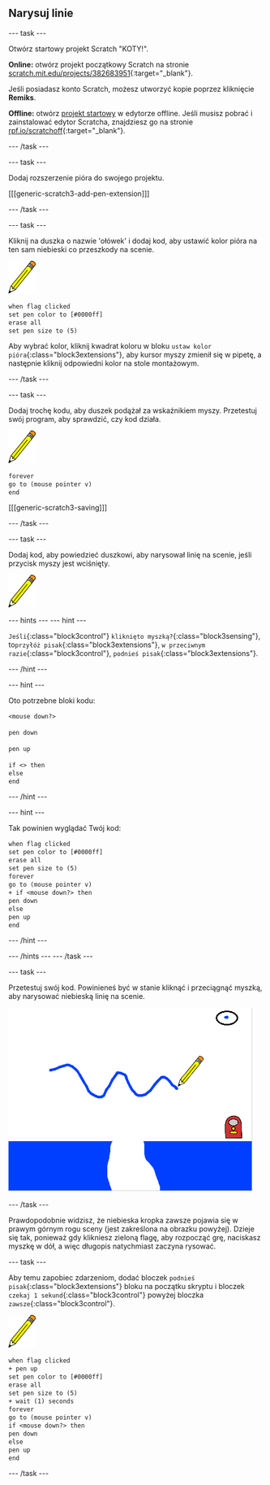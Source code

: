 ## Narysuj linie

--- task ---

Otwórz startowy projekt Scratch "KOTY!".

**Online:** otwórz projekt początkowy Scratch na stronie [scratch.mit.edu/projects/382683951](https://scratch.mit.edu/projects/382683951){:target="_blank"}.

Jeśli posiadasz konto Scratch, możesz utworzyć kopie poprzez kliknięcie **Remiks**.

**Offline:** otwórz [projekt startowy](https://rpf.io/p/pl-PL/cats-go) w edytorze offline. Jeśli musisz pobrać i zainstalować edytor Scratcha, znajdziesz go na stronie [rpf.io/scratchoff](https://rpf.io/scratchoff){:target="_blank"}.

--- /task ---

--- task ---

Dodaj rozszerzenie pióra do swojego projektu.

[[[generic-scratch3-add-pen-extension]]]

--- /task ---

--- task ---

Kliknij na duszka o nazwie 'ołówek' i dodaj kod, aby ustawić kolor pióra na ten sam niebieski co przeszkody na scenie.

![Duszek ołówka](images/pen-sprite.png)

```blocks3
when flag clicked
set pen color to [#0000ff]
erase all
set pen size to (5)
```

Aby wybrać kolor, kliknij kwadrat koloru w bloku `ustaw kolor pióra`{:class="block3extensions"}, aby kursor myszy zmienił się w pipetę, a następnie kliknij odpowiedni kolor na stole montażowym.

--- /task ---

--- task ---

Dodaj trochę kodu, aby duszek podążał za wskaźnikiem myszy. Przetestuj swój program, aby sprawdzić, czy kod działa.

![Duszek ołówka](images/pen-sprite.png)

```blocks3
forever
go to (mouse pointer v)
end
```

[[[generic-scratch3-saving]]]

--- /task ---

--- task ---

Dodaj kod, aby powiedzieć duszkowi, aby narysował linię na scenie, jeśli przycisk myszy jest wciśnięty.

![Duszek ołówka](images/pen-sprite.png)

--- hints ---
 --- hint ---

`Jeśli`{:class="block3control"} `kliknięto myszką?`{:class="block3sensing"}, to`przyłóż pisak`{:class="block3extensions"}, `w przeciwnym razie`{:class="block3control"}, `podnieś pisak`{:class="block3extensions"}.

--- /hint ---

--- hint ---

Oto potrzebne bloki kodu:

```blocks3
<mouse down?>

pen down

pen up

if <> then
else
end
```

--- /hint ---

--- hint ---

Tak powinien wyglądać Twój kod:

```blocks3
when flag clicked
set pen color to [#0000ff]
erase all
set pen size to (5)
forever
go to (mouse pointer v)
+ if <mouse down?> then
pen down
else
pen up
end
```

--- /hint ---

--- /hints --- --- /task ---

--- task ---

Przetestuj swój kod. Powinieneś być w stanie kliknąć i przeciągnąć myszką, aby narysować niebieską linię na scenie.

![Narysuj linię](images/draw-a-line.png)

--- /task ---

Prawdopodobnie widzisz, że niebieska kropka zawsze pojawia się w prawym górnym rogu sceny (jest zakreślona na obrazku powyżej). Dzieje się tak, ponieważ gdy klikniesz zieloną flagę, aby rozpocząć grę, naciskasz myszkę w dół, a więc długopis natychmiast zaczyna rysować.

--- task ---

Aby temu zapobiec zdarzeniom, dodać bloczek `podnieś pisak`{:class="block3extensions"} bloku na początku skryptu i bloczek `czekaj 1 sekund`{:class="block3control"} powyżej bloczka `zawsze`{:class="block3control"}.

![Duszek ołówka](images/pen-sprite.png)

```blocks3
when flag clicked
+ pen up
set pen color to [#0000ff]
erase all
set pen size to (5)
+ wait (1) seconds
forever
go to (mouse pointer v)
if <mouse down?> then
pen down
else
pen up
end
```

--- /task ---
